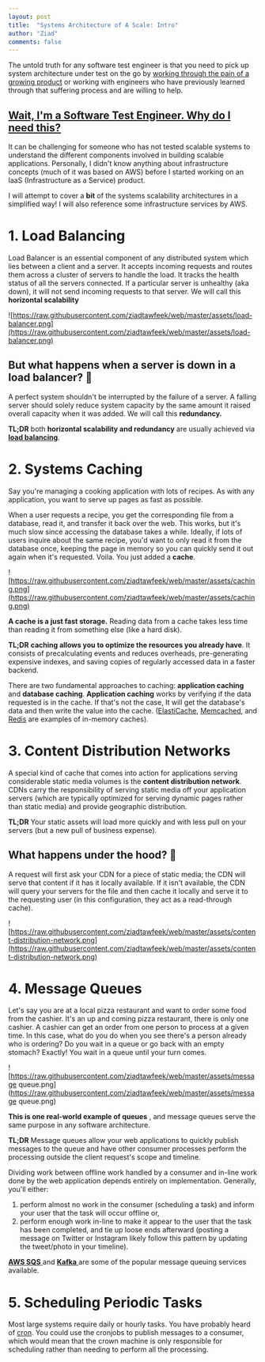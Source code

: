 ```yaml
---
layout: post
title:  "Systems Architecture of A Scale: Intro"
author: "Ziad"
comments: false
---
```



The untold truth for any software test engineer is that you need to pick up system architecture under test on the go by [working through the pain of a growing product](https://blog.twitter.com/engineering/enus/a/2010/a-perfect-stormof-whales.html) or working with engineers who have previously learned through that suffering process and are willing to help.

## [Wait, I'm a Software Test Engineer. Why do I need this?](https://medium.com/@mona.m.abdelrahman/a-software-tester-be-more-technical-58b83fba997d)

It can be challenging for someone who has not tested scalable systems to understand the different components involved in building scalable applications. Personally, I didn't know anything about infrastructure concepts (much of it was based on AWS) before I started working on an IaaS (Infrastructure as a Service) product.

I will attempt to cover a **bit** of the systems scalability architectures in a simplified way! I will also reference some infrastructure services by AWS.

# 1. Load Balancing

Load Balancer is an essential component of any distributed system which lies between a client and a server. It accepts incoming requests and routes them across a cluster of servers to handle the load. It tracks the health status of all the servers connected. If a particular server is unhealthy (aka down), it will not send incoming requests to that server. We will call this **horizontal scalability** 

![https://raw.githubusercontent.com/ziadtawfeek/web/master/assets/load-balancer.png](https://raw.githubusercontent.com/ziadtawfeek/web/master/assets/load-balancer.png)


## But what happens when a server is down in a load balancer? 🤔

A perfect system shouldn't be interrupted by the failure of a server. A falling server should solely reduce system capacity by the same amount it raised overall capacity when it was added. We will call this  **redundancy.** 

 **TL;DR**  both **horizontal scalability and redundancy** are usually achieved via [**load balancing**](https://aws.amazon.com/elasticloadbalancing/).

# 2. Systems Caching

Say you're managing a cooking application with lots of recipes. As with any application, you want to serve up pages as fast as possible.

When a user requests a recipe, you get the corresponding file from a database, read it, and transfer it back over the web. This works, but it's much slow since accessing the database takes a while. Ideally, if lots of users inquire about the same recipe, you'd want to only read it from the database once, keeping the page in memory so you can quickly send it out again when it's requested. Voila. You just added a **cache**.

![https://raw.githubusercontent.com/ziadtawfeek/web/master/assets/caching.png](https://raw.githubusercontent.com/ziadtawfeek/web/master/assets/caching.png)

**A cache is a just fast storage.** Reading data from a cache takes less time than reading it from something else (like a hard disk).

**TL;DR** **caching allows you to optimize the resources you already have**. It consists of precalculating events and reduces overheads, pre-generating expensive indexes, and saving copies of regularly accessed data in a faster backend.

There are two fundamental approaches to caching: **application caching** and **database caching**. **Application caching** works by verifying if the data requested is in the cache. If that's not the case, It will get the database's data and then write the value into the cache. ([ElastiCache](https://aws.amazon.com/elasticache/), [Memcached](http://memcached.org/), and [Redis](http://redis.io/) are examples of in-memory caches).

# 3. Content Distribution Networks

A special kind of cache that comes into action for applications serving considerable static media volumes is the  **content distribution network**. 
CDNs carry the responsibility of serving static media off your application servers (which are typically optimized for serving dynamic pages rather than static media) and provide geographic distribution.

 **TL;DR**  Your static assets will load more quickly and with less pull on your servers (but a new pull of business expense).

## What happens under the hood? 🤨

A request will first ask your CDN for a piece of static media; the CDN will serve that content if it has it locally available. If it isn't available, the CDN will query your servers for the file and then cache it locally and serve it to the requesting user (in this configuration, they act as a read-through cache).

![https://raw.githubusercontent.com/ziadtawfeek/web/master/assets/content-distribution-network.png](https://raw.githubusercontent.com/ziadtawfeek/web/master/assets/content-distribution-network.png)

# 4. Message Queues

Let's say you are at a local pizza restaurant and want to order some food from the cashier. It's an up and coming pizza restaurant, there is only one cashier. A cashier can get an order from one person to process at a given time. In this case, what do you do when you see there's a person already who is ordering? Do you wait in a queue or go back with an empty stomach? Exactly! You wait in a queue until your turn comes.

![https://raw.githubusercontent.com/ziadtawfeek/web/master/assets/message queue.png](https://raw.githubusercontent.com/ziadtawfeek/web/master/assets/message queue.png)

 **This is one real-world example of queues** , and message queues serve the same purpose in any software architecture.

 **TL;DR**  Message queues allow your web applications to quickly publish messages to the queue and have other consumer processes perform the processing outside the client request's scope and timeline.

Dividing work between offline work handled by a consumer and in-line work done by the web application depends entirely on implementation. Generally, you'll either:

1. perform almost no work in the consumer (scheduling a task) and inform your user that the task will occur offline or,
2. perform enough work in-line to make it appear to the user that the task has been completed, and tie up loose ends afterward (posting a message on Twitter or Instagram likely follow this pattern by updating the tweet/photo in your timeline).

[ **AWS SQS** ](https://aws.amazon.com/sqs/) and [ **Kafka** ](https://kafka.apache.org/) are some of the popular message queuing services available.

# 5. Scheduling Periodic Tasks

Most large systems require daily or hourly tasks. You have probably heard of [cron](http://en.wikipedia.org/wiki/Cron). You could use the cronjobs to publish messages to a consumer, which would mean that the crown machine is only responsible for scheduling rather than needing to perform all the processing.
